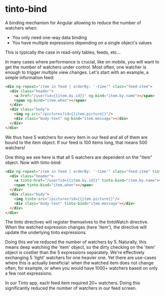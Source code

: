 tinto-bind
==========

A binding mechanism for Angular allowing to reduce the number of watchers when:

* You only need one-way data binding
* You have multiple expressions depending on a single object's values

This is typically the case in read-only tables, feeds, etc...

In many cases where performance is crucial, like on mobile, you will want to get the number of watchers under control. Most often, one watcher is enough to trigger multiple view changes. Let's start with an example, a simple information feed:

```html
<div ng-repeat="item in feed | orderBy: '-time'" class="feed-item">
  <div class="header">
    <a href="/user?id={{item.by.id}}" ng-bind="item.by.name"></span>
    <span ng-bind="item.when"></span>
  </div>
  <div class="body">
    <img ng-src="/pictures?id={{item.picture}}"/>
    <div class="body-text" ng-bind="item.message"></div>
  </div>
</div>
```
We thus have 5 watchers for every item in our feed and all of them are bound to the item object. If our feed is 100 items long, that means 500 watchers!

One thing we see here is that all 5 watchers are dependent on the "item" object. Now with tinto-bind:

```html
<div ng-repeat="item in feed | orderBy: '-time'" class="feed-item" tinto-watch="item">
  <div class="header">
    <a tinto-href="/user?id={{item.by.id}}" tinto-bind="item.by.name"></span>
    <span tinto-bind="item.when"></span>
  </div>
  <div class="body">
    <img tinto-src="/pictures?id={{item.picture}}"/>
    <div class="body-text" tinto-bind="item.message"></div>
  </div>
</div>
```
The tinto directives will register themselves to the tintoWatch directive. When the watched expression changes (here 'item'), the directive will update the underlying tinto expressions.

Doing this we've reduced the number of watchers by 5. Naturally, this means deep watching the 'item' object, so the dirty checking on the 'item' object is costlier than the 5 expressions separately. We're effectively exchanging 5 'light' watchers for one heavier one. Yet there are use-cases where this is actually beneficial: when the watched item does not change often, for example, or when you would have 1000+ watchers based on only a few root expressions.

In our Tinto app, each feed item required 20+ watchers. Doing this significantly reduced the number of watchers in our feed screen. 

